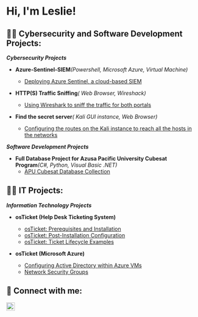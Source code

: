 <h1>Hi, I'm Leslie! <br/>
<h2>👨‍💻 Cybersecurity and Software Development Projects:</h2>

<i><b>Cybersecurity Projects</i></b>
- <b>Azure-Sentinel-SIEM</b><i>(Powershell, Microsoft Azure, Virtual Machine)</i>
  - [Deploying Azure Sentinel, a cloud-based SIEM](https://github.com/LeslieJosephClarkson/Azure-Sentinel-SIEM-)
  
- <b>HTTP(S) Traffic Sniffing</b><i>( Web Browser, Wireshack)</i>
  - [Using Wireshark to sniff the traffic for both portals](https://github.com/LeslieJosephClarkson/HTTP-S-Traffic-Sniffing)  
  
- <b>Find the secret server</b><i>(  Kali GUI instance, Web Browser)</i>
  - [Configuring the routes on the Kali instance to reach all the hosts in the networks](https://github.com/LeslieJosephClarkson/Findthesecretserver)  
  
<i><b>Software Development Projects</i></b>
- <b>Full Database Project for Azusa Pacific University Cubesat Program</b><i>(C#, Python, Visual Basic .NET)</i>
  - [APU Cubesat Database Collection](https://github.com/aaronscout622/AMSAT-DATA-COLLECTION) 

<h2>👨‍💻 IT Projects:</h2>

<i><b>Information Technology Projects</i></b>
- <b>osTicket (Help Desk Ticketing System)</b><i></i>
  - [osTicket: Prerequisites and Installation](https://github.com/ebonyrodah/osticket-prereqs)
  - [osTicket: Post-Installation Configuration](https://github.com/ebonyrodah/post-install-config)
  - [osTicket: Ticket Lifecycle Examples](https://github.com/ebonyrodah/ticket-lifecycle)

- <b>osTicket (Microsoft Azure)</b><i></i>
  - [Configuring Active Directory within Azure VMs](https://github.com/ebonyrodah/configure-ad)
  - [Network Security Groups](https://github.com/ebonyrodah/azure-network)

<h2> 🤳 Connect with me:</h2>

[<img align="left" alt="leslie-c-7732b518a | LinkedIn" width="22px" src="https://cdn.jsdelivr.net/npm/simple-icons@v3/icons/linkedin.svg" />][linkedin]

[linkedin]: https://www.linkedin.com/in/leslie-c-7732b518a/


<!--
**LeslieJosephClarkson/LeslieJosephClarkson** is a ✨ _special_ ✨ repository because its `README.md` (this file) appears on your GitHub profile.
